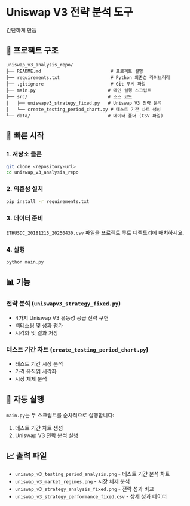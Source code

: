 # Uniswap V3 전략 분석 도구

간단하게 만듬

## 📁 프로젝트 구조

```
uniswap_v3_analysis_repo/
├── README.md                          # 프로젝트 설명
├── requirements.txt                   # Python 의존성 라이브러리
├── .gitignore                         # Git 무시 파일
├── main.py                           # 메인 실행 스크립트
├── src/                              # 소스 코드
│   ├── uniswapv3_strategy_fixed.py   # Uniswap V3 전략 분석
│   └── create_testing_period_chart.py # 테스트 기간 차트 생성
└── data/                             # 데이터 폴더 (CSV 파일)
```

## 🚀 빠른 시작

### 1. 저장소 클론

```bash
git clone <repository-url>
cd uniswap_v3_analysis_repo
```

### 2. 의존성 설치

```bash
pip install -r requirements.txt
```

### 3. 데이터 준비

`ETHUSDC_20181215_20250430.csv` 파일을 프로젝트 루트 디렉토리에 배치하세요.

### 4. 실행

```bash
python main.py
```

## 📊 기능

### 전략 분석 (`uniswapv3_strategy_fixed.py`)
- 4가지 Uniswap V3 유동성 공급 전략 구현
- 백테스팅 및 성과 평가
- 시각화 및 결과 저장

### 테스트 기간 차트 (`create_testing_period_chart.py`)
- 테스트 기간 시장 분석
- 가격 움직임 시각화
- 시장 체제 분석

## 🔄 자동 실행

`main.py`는 두 스크립트를 순차적으로 실행합니다:
1. 테스트 기간 차트 생성
2. Uniswap V3 전략 분석 실행

## 📈 출력 파일

- `uniswap_v3_testing_period_analysis.png` - 테스트 기간 분석 차트
- `uniswap_v3_market_regimes.png` - 시장 체제 분석
- `uniswap_v3_strategy_analysis_fixed.png` - 전략 성과 비교
- `uniswap_v3_strategy_performance_fixed.csv` - 상세 성과 데이터
